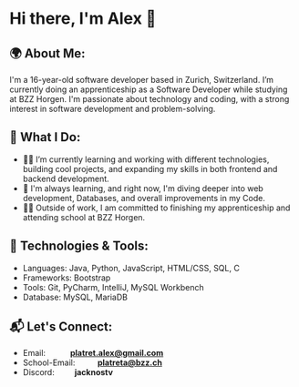 # Hi there, I'm **Alex** 👋
## 🌍 About Me:

I'm a 16-year-old software developer based in Zurich, Switzerland. I’m currently doing an apprenticeship as a Software Developer while studying at BZZ Horgen. I'm passionate about technology and coding, with a strong interest in software development and problem-solving.
## 🚀 What I Do:

- 👨‍💻 I’m currently learning and working with different technologies, building cool projects, and expanding my skills in both frontend and backend development.
- 🌱 I'm always learning, and right now, I'm diving deeper into web development, Databases, and overall improvements in my Code.
- 🧑‍🎓 Outside of work, I am committed to finishing my apprenticeship and attending school at BZZ Horgen.
## 🔧 Technologies & Tools:

- Languages: Java, Python, JavaScript, HTML/CSS, SQL, C
- Frameworks: Bootstrap
- Tools: Git, PyCharm, IntelliJ, MySQL Workbench
- Database: MySQL, MariaDB
## 📬 Let's Connect:

- Email: &nbsp;&nbsp;&nbsp;&nbsp; &nbsp;&nbsp;&nbsp;&nbsp; **platret.alex@gmail.com**
- School-Email:&nbsp;&nbsp;&nbsp;&nbsp; &nbsp;&nbsp;&nbsp;&nbsp; **platreta@bzz.ch**
- Discord:&nbsp;&nbsp;&nbsp;&nbsp; &nbsp;&nbsp;&nbsp;&nbsp;**jacknostv**
    
<!--
**ia24b-platreta/ia24b-platreta** is a ✨ _special_ ✨ repository because its `README.md` (this file) appears on your GitHub profile.

Here are some ideas to get you started:

- 🔭 I’m currently working on ...
- 🌱 I’m currently learning ...
- 👯 I’m looking to collaborate on ...
- 🤔 I’m looking for help with ...
- 💬 Ask me about ...
- 📫 How to reach me: ...
- 😄 Pronouns: ...
- ⚡ Fun fact: ...
-->
